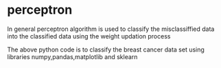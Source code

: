# perceptron

In general perceptron algorithm is used to classify the misclassiffied data into the classified data using the weight updation process

The above python code is to classify the breast cancer data set using libraries numpy,pandas,matplotlib and sklearn

